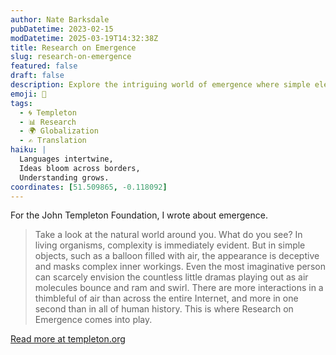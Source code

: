 ```yaml
---
author: Nate Barksdale
pubDatetime: 2023-02-15
modDatetime: 2025-03-19T14:32:38Z
title: Research on Emergence
slug: research-on-emergence
featured: false
draft: false
description: Explore the intriguing world of emergence where simple elements form complex systems, a concept transforming our understanding across disciplines.
emoji: 🔬
tags:
  - 🌀 Templeton
  - 📊 Research
  - 🌍 Globalization
  - ✍️ Translation
haiku: |
  Languages intertwine,
  Ideas bloom across borders,
  Understanding grows.
coordinates: [51.509865, -0.118092]
---
```


For the John Templeton Foundation, I wrote about emergence.

>Take a look at the natural world around you. What do you see? In living organisms, complexity is immediately evident. But in simple objects, such as a balloon filled with air, the appearance is deceptive and masks complex inner workings. Even the most imaginative person can scarcely envision the countless little dramas playing out as air molecules bounce and ram and swirl. There are more interactions in a thimbleful of air than across the entire Internet, and more in one second than in all of human history. This is where Research on Emergence comes into play.

[Read more at templeton.org](https://www.templeton.org/discoveries/emergence-research)
